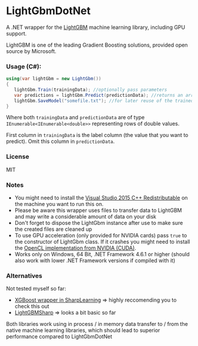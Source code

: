 # LightGbmDotNet

A .NET wrapper for the [LightGBM](https://github.com/Microsoft/LightGBM) machine learning library, including GPU support.


LightGBM is one of the leading Gradient Boosting solutions, provided open source by Microsoft.


### Usage (C#):

```C#
using(var lightGbm = new LightGbm())
{
   lightGbm.Train(trainingData); //optionally pass parameters
   var predictions = lightGbm.Predict(predictionData); //returns an array of predictions
   lightGbm.SaveModel("somefile.txt"); //for later reuse of the trained machine learning model without retraining
}
```

Where both `trainingData` and `predictionData` are of type `IEnumerable<IEnumerable<double>>` representing rows of double values.

First column in `trainingData` is the label column (the value that you want to predict). 
Omit this column in `predictionData`.


### License

MIT


### Notes

- You might need to install the [Visual Studio 2015 C++ Redistributable](https://www.microsoft.com/en-ca/download/details.aspx?id=48145) on the machine you want to run this on. 
- Please be aware this wrapper uses files to transfer data to LightGBM and may write a considerable amount of data on your disk
- Don't forget to dispose the LightGbm instance after use to make sure the created files are cleaned up
- To use GPU acceleration (only provided for NVIDIA cards) pass `true` to the constructor of LightGbm class. If it crashes you might need to install the [OpenCL implementation from NVIDIA (CUDA)](https://developer.nvidia.com/cuda-downloads).
- Works only on Windows, 64 Bit, .NET Framework 4.6.1 or higher (should also work with lower .NET Framework versions if compiled with it)


### Alternatives

Not tested myself so far:
- [XGBoost wrapper in SharpLearning](https://github.com/mdabros/SharpLearning/wiki/Using-SharpLearning.XGBoost) => highly reccomending you to check this out
- [LightGBMSharp](https://github.com/ttustonic/LightGBMSharp) => looks a bit basic so far

Both libraries work using in process / in memory data transfer to / from the native machine learning libraries, which should lead to superior performance compared to LightGbmDotNet
